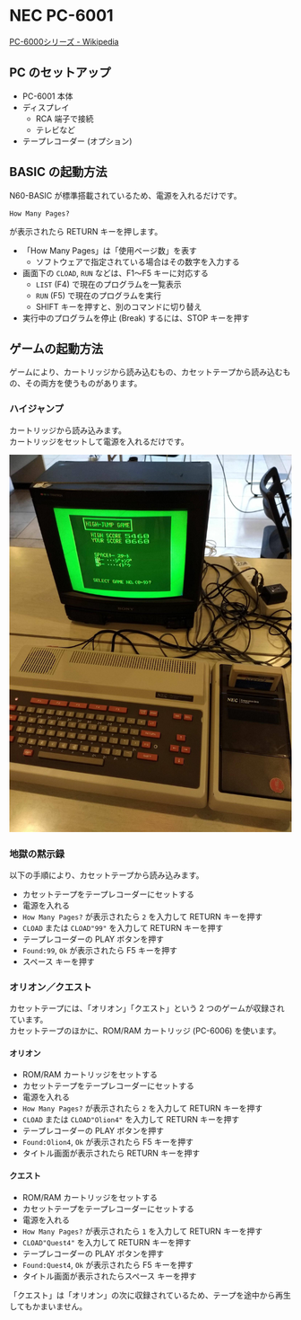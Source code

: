 # NEC PC-6001
[PC-6000シリーズ - Wikipedia](https://ja.wikipedia.org/wiki/PC-6000%E3%82%B7%E3%83%AA%E3%83%BC%E3%82%BA)

## PC のセットアップ
- PC-6001 本体
- ディスプレイ
  - RCA 端子で接続
  - テレビなど
- テープレコーダー (オプション)

## BASIC の起動方法
N60-BASIC が標準搭載されているため、電源を入れるだけです。

```
How Many Pages?
```

が表示されたら RETURN キーを押します。

- 「How Many Pages」は「使用ページ数」を表す
  - ソフトウェアで指定されている場合はその数字を入力する
- 画面下の `CLOAD`, `RUN` などは、F1～F5 キーに対応する
  - `LIST` (F4) で現在のプログラムを一覧表示
  - `RUN` (F5) で現在のプログラムを実行
  - SHIFT キーを押すと、別のコマンドに切り替え
- 実行中のプログラムを停止 (Break) するには、STOP キーを押す

## ゲームの起動方法
ゲームにより、カートリッジから読み込むもの、カセットテープから読み込むもの、その両方を使うものがあります。

### ハイジャンプ
カートリッジから読み込みます。  
カートリッジをセットして電源を入れるだけです。

![](../images/PC-6001-HighJump.jpg)

### 地獄の黙示録
以下の手順により、カセットテープから読み込みます。

- カセットテープをテープレコーダーにセットする
- 電源を入れる
- `How Many Pages?` が表示されたら `2` を入力して RETURN キーを押す
- `CLOAD` または `CLOAD"99"` を入力して RETURN キーを押す
- テープレコーダーの PLAY ボタンを押す
- `Found:99`, `Ok` が表示されたら F5 キーを押す
- スペース キーを押す

### オリオン／クエスト
カセットテープには、「オリオン」「クエスト」という 2 つのゲームが収録されています。  
カセットテープのほかに、ROM/RAM カートリッジ (PC-6006) を使います。

#### オリオン
- ROM/RAM カートリッジをセットする
- カセットテープをテープレコーダーにセットする
- 電源を入れる
- `How Many Pages?` が表示されたら `2` を入力して RETURN キーを押す
- `CLOAD` または `CLOAD"Olion4"` を入力して RETURN キーを押す
- テープレコーダーの PLAY ボタンを押す
- `Found:Olion4`, `Ok` が表示されたら F5 キーを押す
- タイトル画面が表示されたら RETURN キーを押す

#### クエスト
- ROM/RAM カートリッジをセットする
- カセットテープをテープレコーダーにセットする
- 電源を入れる
- `How Many Pages?` が表示されたら `1` を入力して RETURN キーを押す
- `CLOAD"Quest4"` を入力して RETURN キーを押す
- テープレコーダーの PLAY ボタンを押す
- `Found:Quest4`, `Ok` が表示されたら F5 キーを押す
- タイトル画面が表示されたらスペース キーを押す

「クエスト」は「オリオン」の次に収録されているため、テープを途中から再生してもかまいません。
